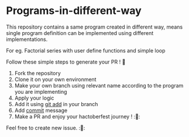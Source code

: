 # Programs-in-different-way

This repository contains a same program created in different way, means single program definition can be implemented using different implementations.

For eg.
  Factorial series with user define functions and simple loop

Follow these simple steps to generate your PR ! :tada:
1. Fork the repository
2. Clone it on your own environment
3. Make your own branch using relevant name according to the program you are implementing
4. Apply your logic 
5. Add it using [git add](https://help.github.com/en/articles/adding-a-file-to-a-repository-using-the-command-line) in your branch
6. Add [commit](https://help.github.com/en/articles/adding-a-file-to-a-repository-using-the-command-line) message
7. Make a PR and enjoy your hactoberfest journey ! :👕:

Feel free to create new issue. :📝:
